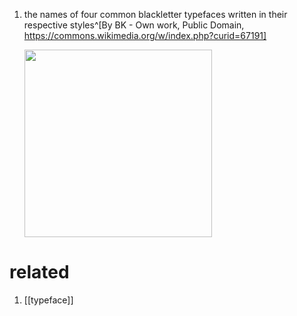 1. the names of four common blackletter typefaces written in their respective styles^[By BK - Own work, Public Domain, https://commons.wikimedia.org/w/index.php?curid=67191]

	<img src="https://upload.wikimedia.org/wikipedia/commons/2/20/Gebrochene_Schriften_klein.png" width="300" />

# related
1. [[typeface]]